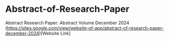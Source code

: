 # Abstract-of-Research-Paper
Abstract Research Paper: Abstract Volume  December 2024
(https://sites.google.com/view/website-of-app/abstract-of-research-paper-december-2024)[Website Link]
